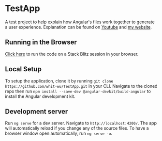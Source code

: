 # TestApp

A test project to help explain how Angular's files work together to generate a user experience.  Explanation can be found on [Youtube]() and [my website]().

## Running in the Browser
[Click here](https://stackblitz.com/github/whit-wu/TestApp) to run the code on a Stack Blitz session in your browser.

## Local Setup
To setup the application, clone it by running `git clone https://github.com/whit-wu/TestApp.git` in your CLI.  Navigate to the cloned repo then run `npm install --save-dev @angular-devkit/build-angular` to install the Angular development kit.

## Development server

Run `ng serve` for a dev server. Navigate to `http://localhost:4200/`. The app will automatically reload if you change any of the source files.  To have a browser window open automatically, run `ng serve -o`.



